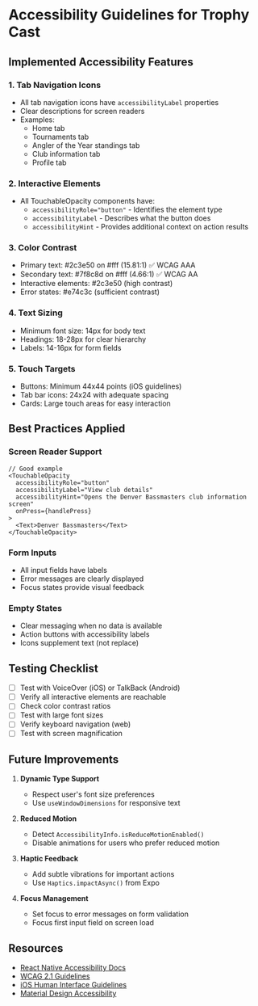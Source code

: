 # Accessibility Guidelines for Trophy Cast

## Implemented Accessibility Features

### 1. **Tab Navigation Icons**
- All tab navigation icons have `accessibilityLabel` properties
- Clear descriptions for screen readers
- Examples:
  - Home tab
  - Tournaments tab
  - Angler of the Year standings tab
  - Club information tab
  - Profile tab

### 2. **Interactive Elements**
- All TouchableOpacity components have:
  - `accessibilityRole="button"` - Identifies the element type
  - `accessibilityLabel` - Describes what the button does
  - `accessibilityHint` - Provides additional context on action results

### 3. **Color Contrast**
- Primary text: #2c3e50 on #fff (15.81:1) ✅ WCAG AAA
- Secondary text: #7f8c8d on #fff (4.66:1) ✅ WCAG AA
- Interactive elements: #2c3e50 (high contrast)
- Error states: #e74c3c (sufficient contrast)

### 4. **Text Sizing**
- Minimum font size: 14px for body text
- Headings: 18-28px for clear hierarchy
- Labels: 14-16px for form fields

### 5. **Touch Targets**
- Buttons: Minimum 44x44 points (iOS guidelines)
- Tab bar icons: 24x24 with adequate spacing
- Cards: Large touch areas for easy interaction

## Best Practices Applied

### Screen Reader Support
```tsx
// Good example
<TouchableOpacity
  accessibilityRole="button"
  accessibilityLabel="View club details"
  accessibilityHint="Opens the Denver Bassmasters club information screen"
  onPress={handlePress}
>
  <Text>Denver Bassmasters</Text>
</TouchableOpacity>
```

### Form Inputs
- All input fields have labels
- Error messages are clearly displayed
- Focus states provide visual feedback

### Empty States
- Clear messaging when no data is available
- Action buttons with accessibility labels
- Icons supplement text (not replace)

## Testing Checklist

- [ ] Test with VoiceOver (iOS) or TalkBack (Android)
- [ ] Verify all interactive elements are reachable
- [ ] Check color contrast ratios
- [ ] Test with large font sizes
- [ ] Verify keyboard navigation (web)
- [ ] Test with screen magnification

## Future Improvements

1. **Dynamic Type Support**
   - Respect user's font size preferences
   - Use `useWindowDimensions` for responsive text

2. **Reduced Motion**
   - Detect `AccessibilityInfo.isReduceMotionEnabled()`
   - Disable animations for users who prefer reduced motion

3. **Haptic Feedback**
   - Add subtle vibrations for important actions
   - Use `Haptics.impactAsync()` from Expo

4. **Focus Management**
   - Set focus to error messages on form validation
   - Focus first input field on screen load

## Resources

- [React Native Accessibility Docs](https://reactnative.dev/docs/accessibility)
- [WCAG 2.1 Guidelines](https://www.w3.org/WAI/WCAG21/quickref/)
- [iOS Human Interface Guidelines](https://developer.apple.com/design/human-interface-guidelines/accessibility)
- [Material Design Accessibility](https://material.io/design/usability/accessibility.html)
